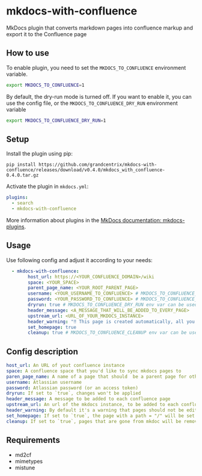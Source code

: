 # mkdocs-with-confluence

MkDocs plugin that converts markdown pages into confluence markup
and export it to the Confluence page

## How to use

To enable plugin, you need to set the `MKDOCS_TO_CONFLUENCE` environment variable.

```bash
export MKDOCS_TO_CONFLUENCE=1
```

By default, the dry-run mode is turned off. If you want to enable it, you can use the config file, or the `MKDOCS_TO_CONFLUENCE_DRY_RUN` environment variable

```bash
export MKDOCS_TO_CONFLUENCE_DRY_RUN=1
```

## Setup

Install the plugin using pip:

`pip install https://github.com/grandcentrix/mkdocs-with-confluence/releases/download/v0.4.0/mkdocs_with_confluence-0.4.0.tar.gz`

Activate the plugin in `mkdocs.yml`:

```yaml
plugins:
  - search
  - mkdocs-with-confluence
```

More information about plugins in the [MkDocs documentation: mkdocs-plugins](https://www.mkdocs.org/user-guide/plugins/).

## Usage

Use following config and adjust it according to your needs:

```yaml
  - mkdocs-with-confluence:
        host_url: https://<YOUR_CONFLUENCE_DOMAIN>/wiki
        space: <YOUR_SPACE>
        parent_page_name: <YOUR_ROOT_PARENT_PAGE>
        username: <YOUR_USERNAME_TO_CONFLUENCE> # MKDOCS_TO_CONFLUENCE_USER env var can be used
        password: <YOUR_PASSWORD_TO_CONFLUENCE> # MKDOCS_TO_CONFLUENCE_PASSWORD env var can be used
        dryrun: true # MKDOCS_TO_CONFLUENCE_DRY_RUN env var can be used
        header_message: <A_MESSAGE_THAT_WILL_BE_ADDED_TO_EVERY_PAGE>
        upstream_url: <URL_OF_YOUR_MKDOCS_INSTANCE>
        header_warning: "‼️ This page is created automatically, all you changes will be overwritten during the next MKDocs deployment. Do not edit a page here ‼️"
        set_homepage: true
        cleanup: true # MKDOCS_TO_CONFLUENCE_CLEANUP env var can be used

```

## Config description

```yaml
host_url: An URL of yout confluence instance
space: A confluence space that you'd like to sync mkdocs pages to
paren_page_name: A name of a page that should  be a parent page for other pages synced from mkdocs. If not set, mkdocs will be synced directrly to the space
username: Atlassian username
password: Atlassian password (or an access token)
dryrun: If set to `true`, changes won't be applied
header_message: A message to be added to each confluence page
upstream_url: An url of the mkdocs instance, to be added to each confluence page
header_warning: By default it's a warning that pages should not be edited in confluence directrly. You can set whatever you'd like. It could be a `header_message` but I've decided to split them, so you can keep a warning while givin a custom message.
set_homepage: If set to `true`, the page with a path = "/" will be set as the space homepage
cleanup: If set to `true`, pages that are gone from mkdoc will be removed from confluence as well.
```

## Requirements

- md2cf
- mimetypes
- mistune
